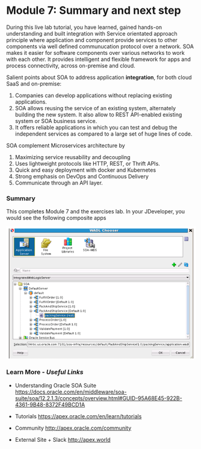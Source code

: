# Module 7: Summary and next step

During this live lab tutorial, you have learned, gained hands-on understanding and built integration with Service orientated approach principle where application and component provide services to other components via well defined communucation protocol over a network. SOA makes it easier for software components over various networks to work with each other. It provides intelligent and flexible framework for apps and process connectivity, across on-premise and cloud.

Salient points about SOA to address application **integration**, for both cloud SaaS and on-premise:

1. Companies can develop applications without replacing existing applications.
2. SOA allows reusing the service of an existing system, alternately building the new system. It also allow to REST API-enabled existing system or SOA business service.
3. It offers reliable applications in which you can test and debug the independent services as compared to a large set of huge lines of code.

SOA complement Microservices architecture by 
1. Maximizing service reusability and decoupling 
2. Uses lightweight protocols like HTTP, REST, or Thrift APIs. 
3. Quick and easy deployment with docker and Kubernetes
4. Strong emphasis on DevOps and Continuous Delivery 
5. Communicate through an API layer.


### **Summary**

This completes Module 7 and the exercises lab. In your JDeveloper, you would see the following composite apps

![](images/7/SummaryServices.png)

### **Learn More** - *Useful Links*

- Understanding Oracle SOA Suite  https://docs.oracle.com/en/middleware/soa-suite/soa/12.2.1.3/concepts/overview.html#GUID-95A68E45-922B-4361-9B48-8372F49BCD1A
  
- Tutorials  https://apex.oracle.com/en/learn/tutorials
- Community  http://apex.oracle.com/community
- External Site + Slack  http://apex.world

